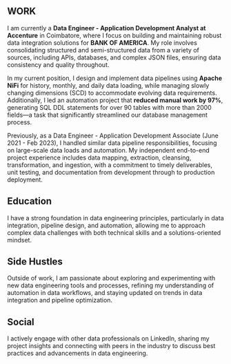 ## WORK
I am currently a **Data Engineer - Application Development Analyst at Accenture** in Coimbatore, where I focus on building and maintaining robust data integration solutions for **BANK OF AMERICA**. My role involves consolidating structured and semi-structured data from a variety of sources, including APIs, databases, and complex JSON files, ensuring data consistency and quality throughout.

In my current position, I design and implement data pipelines using **Apache NiFi** for history, monthly, and daily data loading, while managing slowly changing dimensions (SCD) to accommodate evolving data requirements. Additionally, I led an automation project that **reduced manual work by 97%**, generating SQL DDL statements for over 90 tables with more than 2000 fields—a task that significantly streamlined our database management process.

Previously, as a Data Engineer - Application Development Associate (June 2021 - Feb 2023), I handled similar data pipeline responsibilities, focusing on large-scale data loads and automation. My independent end-to-end project experience includes data mapping, extraction, cleansing, transformation, and ingestion, with a commitment to timely deliverables, unit testing, and documentation from development through to production deployment.

## Education
I have a strong foundation in data engineering principles, particularly in data integration, pipeline design, and automation, allowing me to approach complex data challenges with both technical skills and a solutions-oriented mindset.
## Side Hustles
Outside of work, I am passionate about exploring and experimenting with new data engineering tools and processes, refining my understanding of automation in data workflows, and staying updated on trends in data integration and pipeline optimization.
## Social
I actively engage with other data professionals on LinkedIn, sharing my project insights and connecting with peers in the industry to discuss best practices and advancements in data engineering.